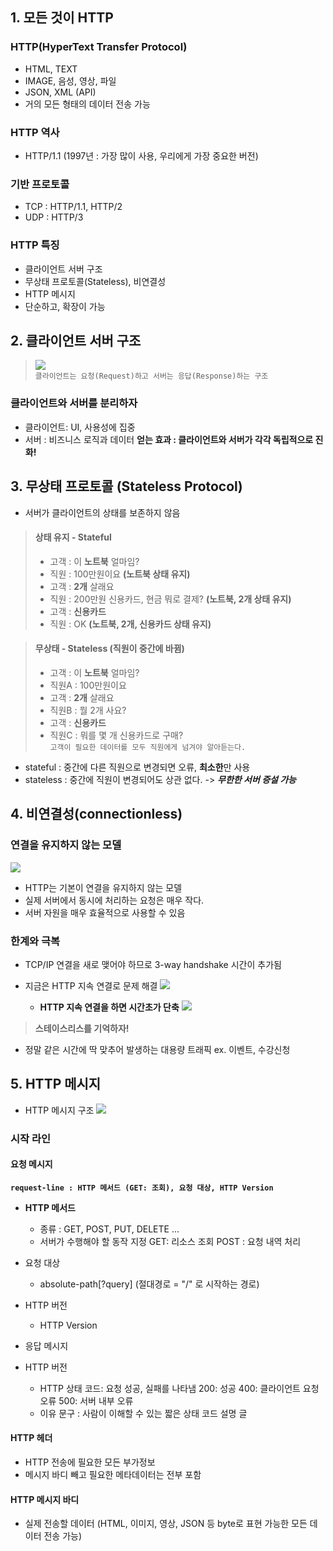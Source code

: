 ## 1. 모든 것이 HTTP
### HTTP(HyperText Transfer Protocol)
- HTML, TEXT
- IMAGE, 음성, 영상, 파일
- JSON, XML (API)
- 거의 모든 형태의 데이터 전송 가능

### HTTP 역사
- HTTP/1.1 (1997년 : 가장 많이 사용, 우리에게 가장 중요한 버전)
 
### 기반 프로토콜
- TCP : HTTP/1.1, HTTP/2 
- UDP : HTTP/3

### HTTP 특징
- 클라이언트 서버 구조
- 무상태 프로토콜(Stateless), 비연결성
- HTTP 메시지
- 단순하고, 확장이 가능

## 2. 클라이언트 서버 구조
>![](https://velog.velcdn.com/images/f1v3/post/c5767088-0336-4c5e-84d8-486a4ad376c6/image.png)  
>`클라이언트는 요청(Request)하고 서버는 응답(Response)하는 구조`

### 클라이언트와 서버를 분리하자
- 클라이언트: UI, 사용성에 집중
- 서버 : 비즈니스 로직과 데이터
  **얻는 효과 : 클라이언트와 서버가 각각 독립적으로 진화!**


## 3. 무상태 프로토콜 (Stateless Protocol)
- 서버가 클라이언트의 상태를 보존하지 않음

>#### 상태 유지 - Stateful
>- 고객 : 이 **노트북** 얼마임?
>- 직원 : 100만원이요 **(노트북 상태 유지)**
>- 고객 : **2개** 살래요
>- 직원 : 200만원 신용카드, 현금 뭐로 결제? **(노트북, 2개 상태 유지)**
>- 고객 : **신용카드**
>- 직원 : OK **(노트북, 2개, 신용카드 상태 유지)**

>#### 무상태 - Stateless (직원이 중간에 바뀜)
>- 고객 : 이 **노트북** 얼마임?
>- 직원A : 100만원이요
>- 고객 : **2개** 살래요
>- 직원B : 뭘 2개 사요?
>- 고객 : **신용카드**
>- 직원C : 뭐를 몇 개 신용카드로 구매?  
>`고객이 필요한 데이터를 모두 직원에게 넘겨야 알아듣는다.`

- stateful : 중간에 다른 직원으로 변경되면 오류, **최소한**만 사용
- stateless : 중간에 직원이 변경되어도 상관 없다.
	-> _**무한한 서버 증설 가능**_

## 4. 비연결성(connectionless)

### 연결을 유지하지 않는 모델
![](https://velog.velcdn.com/images/f1v3/post/36383a29-e53a-430a-9795-6b81b9ab0eed/image.png)

- HTTP는 기본이 연결을 유지하지 않는 모델
- 실제 서버에서 동시에 처리하는 요청은 매우 작다.
- 서버 자원을 매우 효율적으로 사용할 수 있음

### 한계와 극복
- TCP/IP 연결을 새로 맺어야 하므로 3-way handshake 시간이 추가됨
- 지금은 HTTP 지속 연결로 문제 해결
  ![](https://velog.velcdn.com/images/f1v3/post/277851f1-040b-4b09-ab7f-2c700a05c0c4/image.png)  

  - **HTTP 지속 연결을 하면 시간초가 단축**
![](https://velog.velcdn.com/images/f1v3/post/ee45051c-2999-48f6-acdb-61796067a434/image.png)

>**스테이스리스를 기억하자!**
- 정말 같은 시간에 딱 맞추어 발생하는 대용량 트래픽
  ex. 이벤트, 수강신청
  

## 5. HTTP 메시지
- HTTP 메시지 구조
![](https://velog.velcdn.com/images/f1v3/post/56624743-e540-42fc-87c0-29673c5ff50c/image.png)

### 시작 라인
#### 요청 메시지
**`request-line : HTTP 메서드 (GET: 조회), 요청 대상, HTTP Version`**

- **HTTP 메서드**
  - 종류 : GET, POST, PUT, DELETE ...
  - 서버가 수행해야 할 동작 지정
   GET: 리소스 조회
   POST : 요청 내역 처리
      
- 요청 대상
  - absolute-path[?query]
   (절대경로 = "/" 로 시작하는 경로)

- HTTP 버전
  - HTTP Version
  
 
- 응답 메시지
- HTTP 버전
  - HTTP 상태 코드: 요청 성공, 실패를 나타냄
    200: 성공
    400: 클라이언트 요청 오류
    500: 서버 내부 오류
  - 이유 문구 : 사람이 이해할 수 있는 짧은 상태 코드 설명 글
  
  
#### HTTP 헤더
- HTTP 전송에 필요한 모든 부가정보
- 메시지 바디 빼고 필요한 메타데이터는 전부 포함


#### HTTP 메시지 바디
- 실제 전송할 데이터
  (HTML, 이미지, 영상, JSON 등 byte로 표현 가능한 모든 데이터 전송 가능)
 
